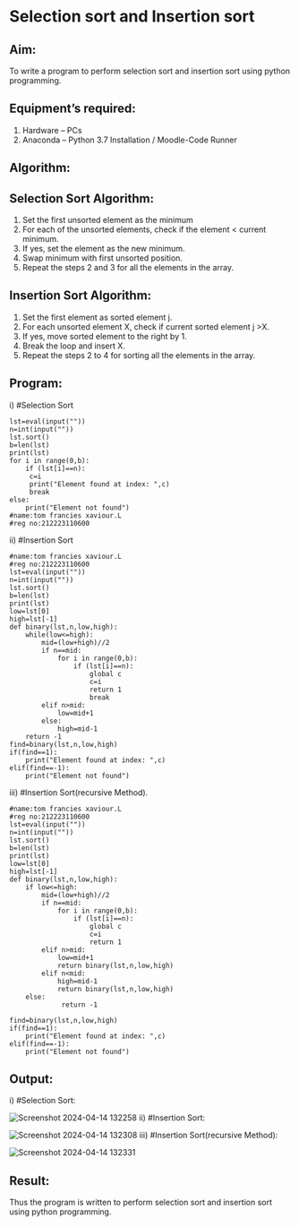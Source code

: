 # Selection sort and Insertion sort
## Aim:
To write a program to perform selection sort and insertion sort using python programming.
## Equipment’s required:
1.	Hardware – PCs
2.	Anaconda – Python 3.7 Installation / Moodle-Code Runner
## Algorithm:
## Selection Sort Algorithm:
1.	Set the first unsorted element as the minimum
2.	For each of the unsorted elements, check if the element < current minimum.
3.	If yes, set the element as the new minimum.
4.	Swap minimum with first unsorted position.
5.	Repeat the steps 2 and 3 for all the elements in the array.
## Insertion Sort Algorithm:
1.	Set the first element as sorted element j.
2.	For each unsorted element X, check if current sorted element j >X.
3.	If yes, move sorted element to the right by 1.
4.	Break the loop and insert X.
5.	Repeat the steps 2 to 4 for sorting all the elements in the array.
## Program:
i)	#Selection Sort
```
lst=eval(input(""))
n=int(input(""))
lst.sort()
b=len(lst)
print(lst)
for i in range(0,b):
    if (lst[i]==n):
     c=i
     print("Element found at index: ",c)
     break
else:
    print("Element not found")
#name:tom francies xaviour.L
#reg no:212223110600
```
ii)	#Insertion Sort
```
#name:tom francies xaviour.L
#reg no:212223110600
lst=eval(input(""))
n=int(input(""))
lst.sort()
b=len(lst)
print(lst)
low=lst[0]
high=lst[-1]
def binary(lst,n,low,high):
    while(low<=high):
        mid=(low+high)//2
        if n==mid:
            for i in range(0,b):
                if (lst[i]==n):
                    global c
                    c=i
                    return 1
                    break
        elif n>mid:
            low=mid+1
        else:
            high=mid-1
    return -1
find=binary(lst,n,low,high)
if(find==1):
    print("Element found at index: ",c)
elif(find==-1):
    print("Element not found")

```
iii)	#Insertion Sort(recursive Method).
```
#name:tom francies xaviour.L
#reg no:212223110600
lst=eval(input(""))
n=int(input(""))
lst.sort()
b=len(lst)
print(lst)
low=lst[0]
high=lst[-1]
def binary(lst,n,low,high):
    if low<=high:
        mid=(low+high)//2
        if n==mid:
            for i in range(0,b):
                if (lst[i]==n):
                    global c
                    c=i
                    return 1
        elif n>mid:
            low=mid+1
            return binary(lst,n,low,high)
        elif n<mid:
            high=mid-1
            return binary(lst,n,low,high)
    else:
             return -1
         
find=binary(lst,n,low,high)
if(find==1):
    print("Element found at index: ",c)
elif(find==-1):
    print("Element not found")
```
## Output:
i)	#Selection Sort:

![Screenshot 2024-04-14 132258](https://github.com/Tomfx03/Sorting-Algorithms/assets/101335832/88550395-3328-46df-821a-f2e7b3fc46aa)
ii)	#Insertion Sort:

![Screenshot 2024-04-14 132308](https://github.com/Tomfx03/Sorting-Algorithms/assets/101335832/4d19b877-7977-4e9e-8307-9b77ceac1ef5)
iii)	#Insertion Sort(recursive Method):

![Screenshot 2024-04-14 132331](https://github.com/Tomfx03/Sorting-Algorithms/assets/101335832/baf4565e-bbd2-440b-8e0a-7696ed0c1558)
## Result:
Thus the program is written to perform selection sort and insertion sort using python programming.
